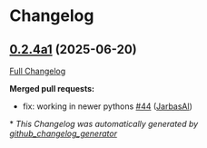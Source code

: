 # Changelog

## [0.2.4a1](https://github.com/OpenVoiceOS/ovos-tts-plugin-piper/tree/0.2.4a1) (2025-06-20)

[Full Changelog](https://github.com/OpenVoiceOS/ovos-tts-plugin-piper/compare/0.2.3...0.2.4a1)

**Merged pull requests:**

- fix: working in newer pythons [\#44](https://github.com/OpenVoiceOS/ovos-tts-plugin-piper/pull/44) ([JarbasAl](https://github.com/JarbasAl))



\* *This Changelog was automatically generated by [github_changelog_generator](https://github.com/github-changelog-generator/github-changelog-generator)*
